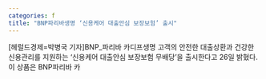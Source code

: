```yaml
---
categories: f
title: "BNP파리바생명 ‘신용케어 대출안심 보장보험’ 출시"
---
```

[헤럴드경제=박병국 기자]BNP_파리바 카디프생명 고객의 안전한 대출상환과 건강한 신용관리를 지원하는 &lsquo;신용케어 대출안심 보장보험 무배당&rsquo;을 출시한다고 26일 밝혔다. 이 상품은 BNP파리바 카